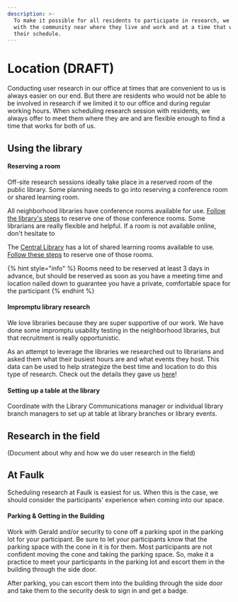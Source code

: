 ```yaml
---
description: >-
  To make it possible for all residents to participate in research, we engage
  with the community near where they live and work and at a time that works with
  their schedule.
---
```


# Location (DRAFT)

Conducting user research in our office at times that are convenient to us is always easier on our end. But there are residents who would not be able to be involved in research if we limited it to our office and during regular working hours. When scheduling research session with residents, we always offer to meet them where they are and are flexible enough to find a time that works for both of us.

## Using the library

#### Reserving a room

Off-site research sessions ideally take place in a reserved room of the public library. Some planning needs to go into reserving a conference room or shared learning room.

All neighborhood libraries have conference rooms available for use. [Follow the library's steps](https://library.austintexas.gov/meeting-rooms) to reserve one of those conference rooms. Some librarians are really flexible and helpful. If a room is not available online, don't hesitate to

The [Central Library](https://goo.gl/maps/XmaQ6wvu8x6RGFn67) has a lot of shared learning rooms available to use. [Follow these steps](https://library.austintexas.gov/central/shared-learning-rooms) to reserve one of those rooms.

{% hint style="info" %}
Rooms need to be reserved at least 3 days in advance, but should be reserved as soon as you have a meeting time and location nailed down to guarantee you have a private, comfortable space for the participant
{% endhint %}

#### Impromptu library research

We love libraries because they are super supportive of our work. We have done some impromptu usability testing in the neighborhood libraries, but that recruitment is really opportunistic.

As an attempt to leverage the libraries we researched out to librarians and asked them what their busiest hours are and what events they host. This data can be used to help strategize the best time and location to do this type of research. Check out the details they gave us [here](https://docs.google.com/spreadsheets/d/1UEmU\_guk1gGqGc8vTHQxs3kiRMDz8pdvJffKAxFImT0/edit?usp=sharing)!

#### Setting up a table at the library

Coordinate with the Library Communications manager or individual library branch managers to set up at table at library branches or library events.

## Research in the field

(Document about why and how we do user research in the field)

## At Faulk

Scheduling research at Faulk is easiest for us. When this is the case, we should consider the participants' experience when coming into our space.

#### Parking & Getting in the Building

Work with Gerald and/or security to cone off a parking spot in the parking lot for your participant. Be sure to let your participants know that the parking space with the cone in it is for them. Most participants are not confident moving the cone and taking the parking space. So, make it a practice to meet your participants in the parking lot and escort them in the building through the side door.

After parking, you can escort them into the building through the side door and take them to the security desk to sign in and get a badge.

####
